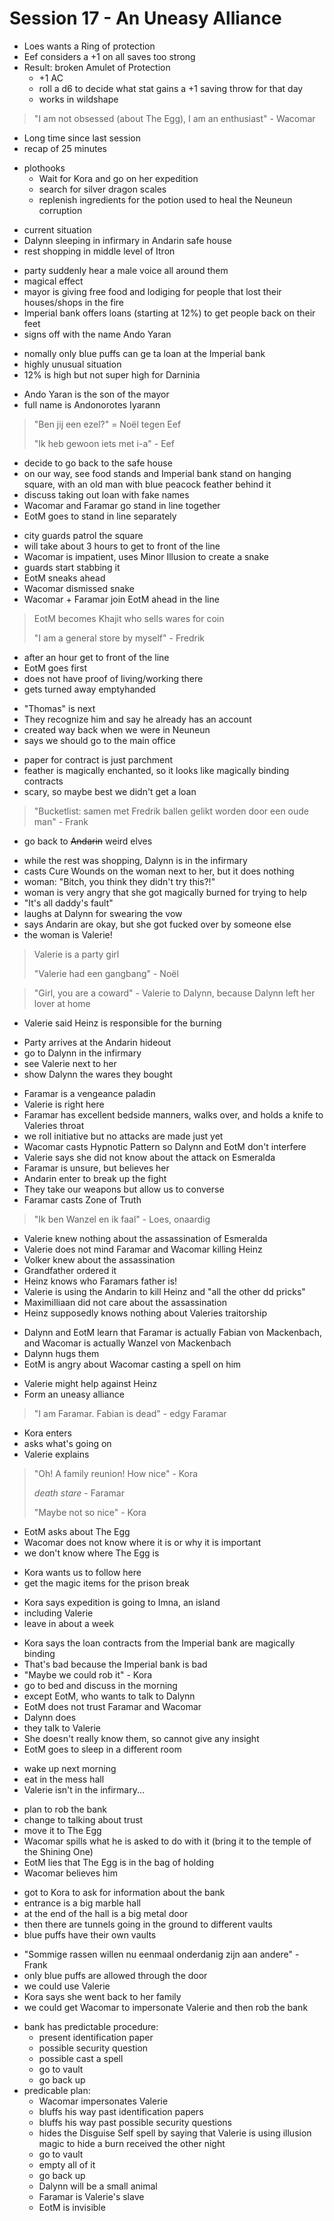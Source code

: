 # Session 17 - An Uneasy Alliance

- Loes wants a Ring of protection
- Eef considers a +1 on all saves too strong
- Result: broken Amulet of Protection
    - +1 AC
    - roll a d6 to decide what stat gains a +1 saving throw for that day
    - works in wildshape

> "I am not obsessed (about The Egg), I am an enthusiast" - Wacomar

- Long time since last session
- recap of 25 minutes

+ plothooks
    - Wait for Kora and go on her expedition
    - search for silver dragon scales
    - replenish ingredients for the potion used to heal the Neuneun corruption

- current situation
- Dalynn sleeping in infirmary in Andarin safe house
- rest shopping in middle level of Itron

+ party suddenly hear a male voice all around them
+ magical effect
+ mayor is giving free food and lodiging for people that lost their houses/shops in the fire
+ Imperial bank offers loans (starting at 12%) to get people back on their feet
+ signs off with the name Ando Yaran

- nomally only blue puffs can ge ta loan at the Imperial bank
- highly unusual situation
- 12% is high but not super high for Darninia

+ Ando Yaran is the son of the mayor
+ full name is Andonorotes Iyarann

> "Ben jij een ezel?" = Noël tegen Eef
>
>"Ik heb gewoon iets met i-a" - Eef

+ decide to go back to the safe house
+ on our way, see food stands and Imperial bank stand on hanging square, with an old man with blue peacock feather behind it
+ discuss taking out loan with fake names
+ Wacomar and Faramar go stand in line together
+ EotM goes to stand in line separately

- city guards patrol the square
- will take about 3 hours to get to front of the line
- Wacomar is impatient, uses Minor Illusion to create a snake
- guards start stabbing it
- EotM sneaks ahead
- Wacomar dismissed snake
- Wacomar + Faramar join EotM ahead in the line

> EotM becomes Khajit who sells wares for coin
>
> "I am a general store by myself" - Fredrik

- after an hour get to front of the line
- EotM goes first
- does not have proof of living/working there
- gets turned away emptyhanded

+ "Thomas" is next
+ They recognize him and say he already has an account
+ created way back when we were in Neuneun
+ says we should go to the main office

- paper for contract is just parchment
- feather is magically enchanted, so it looks like magically binding contracts
- scary, so maybe best we didn't get a loan

> "Bucketlist: samen met Fredrik ballen gelikt worden door een oude man" - Frank

- go back to ~~Andarin~~ weird elves

+ while the rest was shopping, Dalynn is in the infirmary
+ casts Cure Wounds on the woman next to her, but it does nothing
+ woman: "Bitch, you think they didn't try this?!"
+ woman is very angry that she got magically burned for trying to help
+ "It's all daddy's fault"
+ laughs at Dalynn for swearing the vow
+ says Andarin are okay, but she got fucked over by someone else
+ the woman is Valerie!

> Valerie is a party girl
>
> "Valerie had een gangbang" - Noël

> "Girl, you are a coward" - Valerie to Dalynn, because Dalynn left her lover at home

- Valerie said Heinz is responsible for the burning

+ Party arrives at the Andarin hideout
+ go to Dalynn in the infirmary
+ see Valerie next to her
+ show Dalynn the wares they bought

- Faramar is a vengeance paladin
- Valerie is right here
- Faramar has excellent bedside manners, walks over, and holds a knife to Valeries throat
- we roll initiative but no attacks are made just yet
- Wacomar casts Hypnotic Pattern so Dalynn and EotM don't interfere
- Valerie says she did not know about the attack on Esmeralda
- Faramar is unsure, but believes her
- Andarin enter to break up the fight
- They take our weapons but allow us to converse
- Faramar casts Zone of Truth

> "Ik ben Wanzel en ik faal" - Loes, onaardig

- Valerie knew nothing about the assassination of Esmeralda
- Valerie does not mind Faramar and Wacomar killing Heinz
- Volker knew about the assassination
- Grandfather ordered it
- Heinz knows who Faramars father is!
- Valerie is using the Andarin to kill Heinz and "all the other dd pricks"
- Maximilliaan did not care about the assassination
- Heinz supposedly knows nothing about Valeries traitorship

+ Dalynn and EotM learn that Faramar is actually Fabian von Mackenbach, and Wacomar is actually Wanzel von Mackenbach
+ Dalynn hugs them
+ EotM is angry about Wacomar casting a spell on him

- Valerie might help against Heinz
- Form an uneasy alliance

> "I am Faramar. Fabian is dead" - edgy Faramar

- Kora enters
- asks what's going on
- Valerie explains

> "Oh! A family reunion! How nice" - Kora
>
> _death stare_ - Faramar
>
> "Maybe not so nice" - Kora

- EotM asks about The Egg
- Wacomar does not know where it is or why it is important
- we don't know where The Egg is

+ Kora wants us to follow here
+ get the magic items for the prison break

- Kora says expedition is going to Imna, an island
- including Valerie
- leave in about a week

+ Kora says the loan contracts from the Imperial bank are magically binding
+ That's bad because the Imperial bank is bad
+ "Maybe we could rob it" - Kora
+ go to bed and discuss in the morning
+ except EotM, who wants to talk to Dalynn
+ EotM does not trust Faramar and Wacomar
+ Dalynn does
+ they talk to Valerie
+ She doesn't really know them, so cannot give any insight
+ EotM goes to sleep in a different room

- wake up next morning
- eat in the mess hall
- Valerie isn't in the infirmary...

+ plan to rob the bank
+ change to talking about trust
+ move it to The Egg
+ Wacomar spills what he is asked to do with it (bring it to the temple of the Shining One)
+ EotM lies that The Egg is in the bag of holding
+ Wacomar believes him

- got to Kora to ask for information about the bank
- entrance is a big marble hall
- at the end of the hall is a big metal door
- then there are tunnels going in the ground to different vaults
- blue puffs have their own vaults

+ "Sommige rassen willen nu eenmaal onderdanig zijn aan andere" - Frank
+ only blue puffs are allowed through the door
+ we could use Valerie
+ Kora says she went back to her family
+ we could get Wacomar to impersonate Valerie and then rob the bank

- bank has predictable procedure:
    - present identification paper
    - possible security question
    - possible cast a spell
    - go to vault
    - go back up
- predicable plan:
    - Wacomar impersonates Valerie
    - bluffs his way past identification papers
    - bluffs his way past possible security questions
    - hides the Disguise Self spell by saying that Valerie is using illusion magic to hide a burn received the other
      night
    - go to vault
    - empty all of it
    - go back up
    - Dalynn will be a small animal
    - Faramar is Valerie's slave
    - EotM is invisible